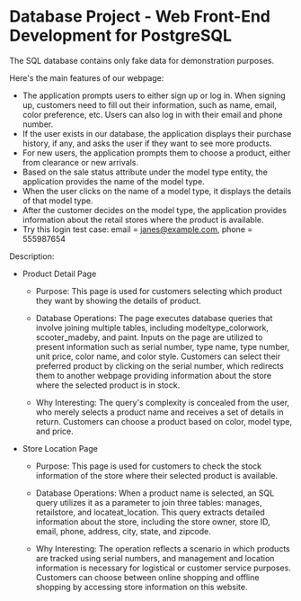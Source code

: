 # Database Project - Web Front-End Development for PostgreSQL

The SQL database contains only fake data for demonstration purposes.

Here's the main features of our webpage:
- The application prompts users to either sign up or log in. When signing up, customers need to fill out their information, such as name, email, color preference, etc. Users can also log in with their email and phone number.
- If the user exists in our database, the application displays their purchase history, if any, and asks the user if they want to see more products.
- For new users, the application prompts them to choose a product, either from clearance or new arrivals. 
- Based on the sale status attribute under the model type entity, the application provides the name of the model type.
- When the user clicks on the name of a model type, it displays the details of that model type.
- After the customer decides on the model type, the application provides information about the retail stores where the product is available.
- Try this login test case: email = janes@example.com, phone = 555987654

Description:
- Product Detail Page
    - Purpose: This page is used for customers selecting which product they want by showing the details of product.

    - Database Operations: The page executes database queries that involve joining multiple tables, including modeltype_colorwork, scooter_madeby, and paint. Inputs on the page are utilized to present information such as serial number, type name, type number, unit price, color name, and color style. Customers can select their preferred product by clicking on the serial number, which redirects them to another webpage providing information about the store where the selected product is in stock.

    - Why Interesting: The query's complexity is concealed from the user, who merely selects a product name and receives a set of details in return. Customers can choose a product based on color, model type, and price.

- Store Location Page
    - Purpose: This page is used for customers to check the stock information of the store where their selected product is available.

    - Database Operations: When a product name is selected, an SQL query utilizes it as a parameter to join three tables: manages, retailstore, and locateat_location. This query extracts detailed information about the store, including the store owner, store ID, email, phone, address, city, state, and zipcode.

    - Why Interesting: The operation reflects a scenario in which products are tracked using serial numbers, and management and location information is necessary for logistical or customer service purposes. Customers can choose between online shopping and offline shopping by accessing store information on this website.
